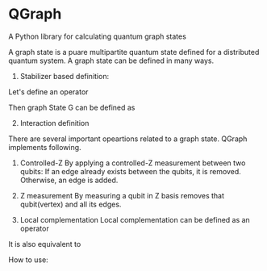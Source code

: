 # QGraph
A Python library for calculating quantum graph states

A graph state is a puare multipartite quantum state defined for a distributed quantum system.
A graph state can be defined in many ways.

1. Stabilizer based definition:

Let's define an operator 

Then graph State G can be defined as 


2. Interaction definition



There are several important opeartions related to a graph state.
QGraph implements following.
1. Controlled-Z 
By applying a controlled-Z measurement between two qubits:
	If an edge already exists between the qubits, it is removed.
	Otherwise, an edge is added.
	
2. Z measurement
By measuring a qubit in Z basis removes that qubit(vertex) and all its edges.

3. Local complementation
Local complementation can be defined as an operator

It is also equivalent to 


How to use:
